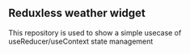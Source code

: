 ## Reduxless weather widget

This repository is used to show a simple usecase of useReducer/useContext state management
